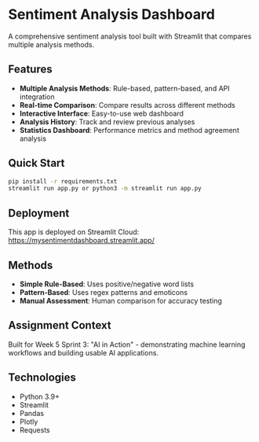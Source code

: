 # Sentiment Analysis Dashboard

A comprehensive sentiment analysis tool built with Streamlit that compares multiple analysis methods.

## Features

- **Multiple Analysis Methods**: Rule-based, pattern-based, and API integration
- **Real-time Comparison**: Compare results across different methods
- **Interactive Interface**: Easy-to-use web dashboard
- **Analysis History**: Track and review previous analyses
- **Statistics Dashboard**: Performance metrics and method agreement analysis

## Quick Start

```bash
pip install -r requirements.txt
streamlit run app.py or python3 -m streamlit run app.py
```

## Deployment

This app is deployed on Streamlit Cloud: https://mysentimentdashboard.streamlit.app/

## Methods

- **Simple Rule-Based**: Uses positive/negative word lists
- **Pattern-Based**: Uses regex patterns and emoticons
- **Manual Assessment**: Human comparison for accuracy testing

## Assignment Context

Built for Week 5 Sprint 3: "AI in Action" - demonstrating machine learning workflows and building usable AI applications.

## Technologies

- Python 3.9+
- Streamlit
- Pandas
- Plotly
- Requests